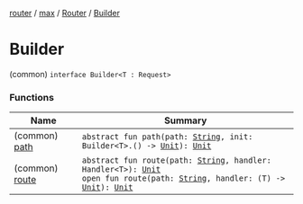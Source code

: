 [router](../../../index.md) / [max](../../index.md) / [Router](../index.md) / [Builder](./index.md)

# Builder

(common) `interface Builder<T : Request>`

### Functions

| Name | Summary |
|---|---|
| (common) [path](path.md) | `abstract fun path(path: `[`String`](https://kotlinlang.org/api/latest/jvm/stdlib/kotlin/-string/index.html)`, init: Builder<T>.() -> `[`Unit`](https://kotlinlang.org/api/latest/jvm/stdlib/kotlin/-unit/index.html)`): `[`Unit`](https://kotlinlang.org/api/latest/jvm/stdlib/kotlin/-unit/index.html) |
| (common) [route](route.md) | `abstract fun route(path: `[`String`](https://kotlinlang.org/api/latest/jvm/stdlib/kotlin/-string/index.html)`, handler: Handler<T>): `[`Unit`](https://kotlinlang.org/api/latest/jvm/stdlib/kotlin/-unit/index.html)<br>`open fun route(path: `[`String`](https://kotlinlang.org/api/latest/jvm/stdlib/kotlin/-string/index.html)`, handler: (T) -> `[`Unit`](https://kotlinlang.org/api/latest/jvm/stdlib/kotlin/-unit/index.html)`): `[`Unit`](https://kotlinlang.org/api/latest/jvm/stdlib/kotlin/-unit/index.html) |
